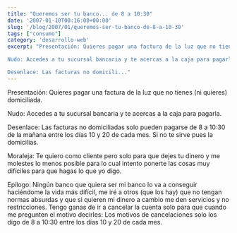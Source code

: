 ```yaml
---
title: "Queremos ser tu banco... de 8 a 10:30"
date: '2007-01-10T00:16:00+00:00'
slug: '/blog/2007/01/queremos-ser-tu-banco-de-8-a-10-30'
tags: ["consumo"]
category: 'desarrollo-web'
excerpt: "Presentación: Quieres pagar una factura de la luz que no tienes (ni quieres) domiciliada.

Nudo: Accedes a tu sucursal bancaria y te acercas a la caja para pagarla.

Desenlace: Las facturas no domicili..."
---
```

Presentación: Quieres pagar una factura de la luz que no tienes (ni quieres) domiciliada.

Nudo: Accedes a tu sucursal bancaria y te acercas a la caja para pagarla.

Desenlace: Las facturas no domiciliadas solo pueden pagarse de 8 a 10:30 de la mañana entre los días 10 y 20 de cada mes. Si no te sirve pues la domicilias.

Moraleja: Te quiero como cliente pero solo para que dejes tu dinero y me molestes lo menos posible para lo cual intento ponerte las cosas muy difíciles para que hagas lo que yo digo.

Epílogo: Ningún banco que quiera ser mi banco lo va a conseguir haciéndome la vida más difícil, me iré a otros (que los hay) que no tengan normas absurdas y que si quieren mi dinero a cambio me den servicios y no restricciones. Tengo ganas de ir a cancelar la cuenta solo para que cuando me pregunten el motivo decirles: Los motivos de cancelaciones solo los digo de 8 a 10:30 entre los días 10 y 20 de cada mes.

